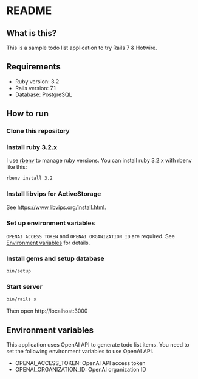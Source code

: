 # README

## What is this?
This is a sample todo list application to try Rails 7 & Hotwire.

## Requirements
* Ruby version: 3.2
* Rails version: 7.1
* Database: PostgreSQL

## How to run
### Clone this repository

### Install ruby 3.2.x
I use [rbenv](https://github.com/rbenv/rbenv) to manage ruby versions. You can install ruby 3.2.x with rbenv like this:
```bash
rbenv install 3.2
```

### Install libvips for ActiveStorage
See https://www.libvips.org/install.html.

### Set up environment variables
`OPENAI_ACCESS_TOKEN` and `OPENAI_ORGANIZATION_ID` are required. See [Environment variables](#environment-variables) for details.

### Install gems and setup database
```bash
bin/setup
```

### Start server
```bash
bin/rails s
```

Then open http://localhost:3000

## Environment variables
This application uses OpenAI API to generate todo list items. You need to set the following environment variables to use OpenAI API.

* OPENAI_ACCESS_TOKEN: OpenAI API access token
* OPENAI_ORGANIZATION_ID: OpenAI organization ID
